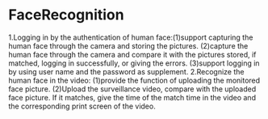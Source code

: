 FaceRecognition
===============

1.Logging in by the authentication of human face:(1)support capturing the human face through the camera and storing the pictures. (2)capture the human face through the camera and compare it with the pictures stored, if  matched, logging in successfully, or giving the errors. (3)support logging in by using user name and the password as supplement.  2.Recognize the human face in the video:	(1)provide the function of uploading the monitored face picture. (2)Upload the surveillance video, compare with the uploaded face picture. If it matches, give the time of the match time in the video and the corresponding print screen of the video. 